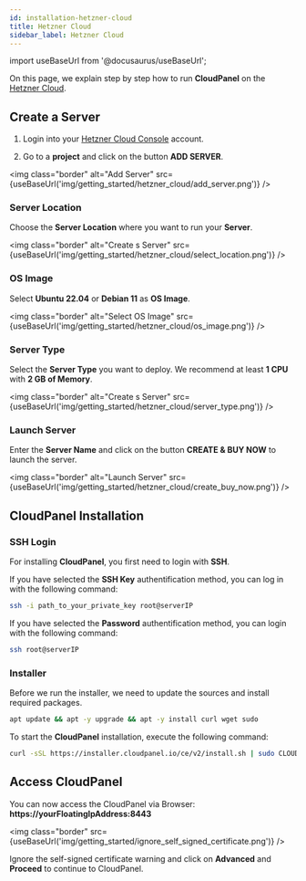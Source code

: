 ```yaml
---
id: installation-hetzner-cloud
title: Hetzner Cloud
sidebar_label: Hetzner Cloud
---
```


import useBaseUrl from '@docusaurus/useBaseUrl';

On this page, we explain step by step how to run **CloudPanel** on the [Hetzner Cloud](https://www.hetzner.com/cloud).

## Create a Server

1. Login into your [Hetzner Cloud Console](https://console.hetzner.cloud/) account. <br />

2. Go to a **project** and click on the button **ADD SERVER**.

<img class="border" alt="Add Server" src={useBaseUrl('img/getting_started/hetzner_cloud/add_server.png')} />

### Server Location

Choose the **Server Location** where you want to run your **Server**.

<img class="border" alt="Create s Server" src={useBaseUrl('img/getting_started/hetzner_cloud/select_location.png')} />

### OS Image

Select **Ubuntu 22.04** or **Debian 11** as **OS Image**.

<img class="border" alt="Select OS Image" src={useBaseUrl('img/getting_started/hetzner_cloud/os_image.png')} />

### Server Type

Select the **Server Type** you want to deploy. We recommend at least **1 CPU** with **2 GB of Memory**.

<img class="border" alt="Create s Server" src={useBaseUrl('img/getting_started/hetzner_cloud/server_type.png')} />

### Launch Server

Enter the **Server Name** and click on the button **CREATE & BUY NOW** to launch the server.

<img class="border" alt="Launch Server" src={useBaseUrl('img/getting_started/hetzner_cloud/create_buy_now.png')} />

## CloudPanel Installation

### SSH Login

For installing **CloudPanel**, you first need to login with **SSH**.

If you have selected the **SSH Key** authentification method, you can log in with the following command:

```bash
ssh -i path_to_your_private_key root@serverIP
```

If you have selected the **Password** authentification method, you can login with the following command:

```bash
ssh root@serverIP
```

### Installer

Before we run the installer, we need to update the sources and install required packages.

```bash
apt update && apt -y upgrade && apt -y install curl wget sudo
```

To start the **CloudPanel** installation, execute the following command:

```bash
curl -sSL https://installer.cloudpanel.io/ce/v2/install.sh | sudo CLOUD=hetzner bash
```

## Access CloudPanel

You can now access the CloudPanel via Browser: **https://yourFloatingIpAddress:8443**

<img class="border" src={useBaseUrl('img/getting_started/ignore_self_signed_certificate.png')} />

Ignore the self-signed certificate warning and click on **Advanced** and **Proceed** to continue to CloudPanel.

